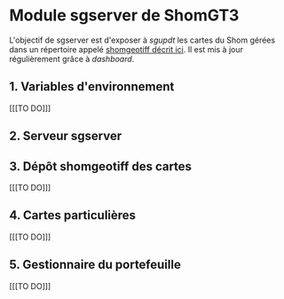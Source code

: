 # Module sgserver de ShomGT3
L'objectif de sgserver est d'exposer à *sgupdt* les cartes du Shom gérées dans un répertoire
appelé [shomgeotiff décrit ici](docs/shomgeotiff.md). Il est mis à jour régulièrement grâce à *dashboard*.

## 1. Variables d'environnement
[[[TO DO]]]

## 2. Serveur sgserver

## 3. Dépôt shomgeotiff des cartes
[[[TO DO]]]

## 4. Cartes particulières
[[[TO DO]]]

## 5. Gestionnaire du portefeuille
[[[TO DO]]]
